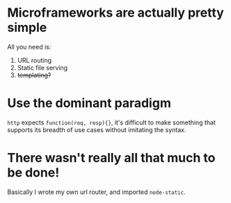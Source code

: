 # Microframeworks are actually pretty simple #
All you need is:

1. URL routing
2. Static file serving
3. <strike> templating? </strike>

# Use the dominant paradigm #
`http` expects `function(req, resp){}`, it's difficult to make something that
supports its breadth of use cases without imitating the syntax.

# There wasn't really all that much to be done! #

Basically I wrote my own url router, and imported `node-static`. 

